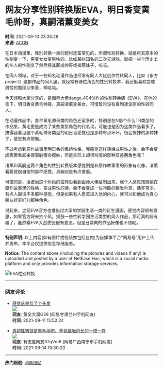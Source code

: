 # 网友分享性别转换版EVA，明日香变黄毛帅哥，真嗣渚薰变美女

**时间**: 2021-09-10 23:35:28  
**来源**: [ACGN](https://www.163.com/dy/media/T1472697679553.html)  

在日本动漫里，性别转换一类的题材还蛮常见的，所谓性别转换，就是将其原本的性别变一下，男变女女变男啥的，比如某些知名的二次元游戏，就把一些个历史上的名人的性别变了然后将其画成帅哥或者萌妹子，咳咳。

在同人领域，对于一些知名动漫作品也经常有同人大佬创作性转同人，比如《东方project》这部作品的同人里，就经常有诸位角色的性别转换本，我还挺喜欢变成男性的魔理沙来着，啊哈哈。

今天想和大家分享的，是画师大佬dango_404创作的性别转换版《EVA》，在他的笔下，明日香变黄毛帅哥，真嗣渚薰变美女，可惜暂时没有看到凌波丽的性转同人。

在动漫作品中，各种黄毛帅哥类的角色还蛮多的，特别是在N那个什么TR类型的作品里，黄毛更是成为了某些类型角色的代名词，可能也是因为这类作品看多了，搞得我看见这个黄毛帅哥类型的明日香感觉也是那种有点坏坏，很会撩妹的那种妹子，感觉有点邪魅。

不过考虑到原作故事里明日香的傲娇性格，我感觉这样转换成男性之后，会不会变成表面看起来很邪魅很会撩妹，但是实际上却很纯情的那种反差萌角色呢？

渚薰和真嗣这两个角色的性别转换版本感觉倒是和原作故事里的形象有点像，渚薰看着就很自信的那种感觉，真嗣则是有点害羞。

可惜的是，凌波丽这个角色的性转没看到画师大佬绘制出来，我个人感觉按照她在原作故事里的性格，变成男性的话，会不会变成一位冷酷的银发帅哥，话非常少，有点人狠话不多那种感觉，但是如果有人愿意进入他的内心，就可以和他成为真心朋友好哥们儿那种角色。

说起来，之前EVA官方也推出过大家的学园生活一类的衍生漫画，感觉内容很有意思，如果官方将来抽个风，捣鼓一些性转学园生活类型的同人作品，那可真的超有趣了，虽然看EVA大战使徒很有意思，但是日常向的作品好像也不错呢。

---

**特别声明**: 以上内容(如有图片或视频亦包括在内)为自媒体平台“网易号”用户上传并发布，本平台仅提供信息存储服务。

**Notice**: The content above (including the pictures and videos if any) is uploaded and posted by a user of NetEase Hao, which is a social media platform and only provides information storage services.

![EVA性别转换](http://cms-bucket.nosdn.127.net/407eaa6f7ade4349ad66735e18828bd220161223121214.jpg)

---

### 网友评论

- [感觉这是剪了个头发](https://comment.tie.163.com/GJIPVA1S0515AE1Q.html)  
  ![](http://mobilepics.ws.126.net/8d57efd6ca31fcc84bf4fd2714c89bc90499.png)  
  **网友**: 黄金大漠G28 (网易甘肃兰州手机网友)  
  **时间**: 2021-09-11 15:52:24  

- [真嗣性转就是黑毛丽吧，毕竟跟唯妈长的一模一样](https://comment.tie.163.com/GJIPVA1S0515AE1Q.html)  
  ![](http://cms-bucket.ws.126.net/2020/0309/5f434be1j00q6vvo50003c2003o003om00690069.jpg)  
  **网友**: 有态度网友07qVm9 (网易广西南宁市手机网友)  
  **时间**: 2021-09-14 10:30:33  

---

**热门跟贴**: [网易跟贴](https://comment.tie.163.com/GJIPVA1S0515AE1Q.html)